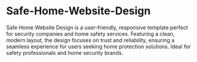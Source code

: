 # Safe-Home-Website-Design
Safe Home Website Design is a user-friendly, responsive template perfect for security companies and home safety services. Featuring a clean, modern layout, the design focuses on trust and reliability, ensuring a seamless experience for users seeking home protection solutions. Ideal for safety professionals and home security brands.
